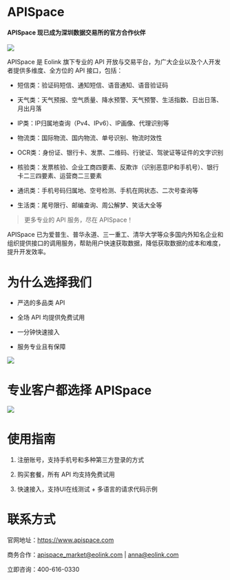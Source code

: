 # APISpace

#### APISpace 现已成为深圳数据交易所的官方合作伙伴

![](http://data.eolinker.com/course/hxte7wp67c51f1462acc073b45524388d6b962423b183ac)

APISpace 是 Eolink 旗下专业的 API 开放与交易平台，为广大企业以及个人开发者提供多维度、全方位的 API 接口，包括：
- 短信类：验证码短信、通知短信、语音通知、语音验证码

- 天气类：天气预报、空气质量、降水预警、天气预警、生活指数、日出日落、月出月落

- IP类：IP归属地查询（Pv4、IPv6）、IP画像、代理识别等

- 物流类：国际物流、国内物流、单号识别、物流时效性

- OCR类：身份证、银行卡、发票、二维码、行驶证、驾驶证等证件的文字识别

- 核验类：发票核验、企业工商四要素、反欺诈（识别恶意IP和手机号）、银行卡二三四要素、运营商二三要素

- 通讯类：手机号码归属地、空号检测、手机在网状态、二次号查询等

- 生活类：尾号限行、邮编查询、周公解梦、笑话大全等
>更多专业的 API 服务，尽在 APISpace！
 
APISpace 已为爱普生、普华永道、三一重工、清华大学等众多国内外知名企业和组织提供接口的调用服务，帮助用户快速获取数据，降低获取数据的成本和难度，提升开发效率。

# 为什么选择我们

- 严选的多品类 API

- 全场 API 均提供免费试用

- 一分钟快速接入

- 服务专业且有保障

![](http://data.eolinker.com/course/xMIiPfj8837837cc078c5919e93c4834970518b4a6e9aa5)

# 专业客户都选择 APISpace

![](http://data.eolinker.com/course/NPBurAFb66613add039d8cdd9b741e9c5fd58daa60c6837)

# 使用指南

1. 注册账号，支持手机号和多种第三方登录的方式

2. 购买套餐，所有 API 均支持免费试用

3. 快速接入，支持UI在线测试 + 多语言的请求代码示例

# 联系方式

官网地址：https://www.apispace.com

商务合作：apispace_market@eolink.com | anna@eolink.com

立即咨询：400-616-0330
